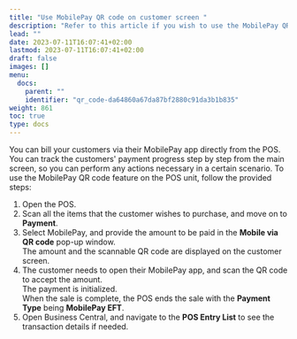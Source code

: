 ```yaml
---
title: "Use MobilePay QR code on customer screen "
description: "Refer to this article if you wish to use the MobilePay QR code feature on the POS unit."
lead: ""
date: 2023-07-11T16:07:41+02:00
lastmod: 2023-07-11T16:07:41+02:00
draft: false
images: []
menu:
  docs:
    parent: ""
    identifier: "qr_code-da64860a67da87bf2880c91da3b1b835"
weight: 861
toc: true
type: docs
---
```

You can bill your customers via their MobilePay app directly from the POS. You can track the customers' payment progress step by step from the main screen, so you can perform any actions necessary in a certain scenario. To use the MobilePay QR code feature on the POS unit, follow the provided steps:

1. Open the POS.
2. Scan all the items that the customer wishes to purchase, and move on to **Payment**.
3. Select MobilePay, and provide the amount to be paid in the **Mobile via QR code** pop-up window.      
   The amount and the scannable QR code are displayed on the customer screen.
4. The customer needs to open their MobilePay app, and scan the QR code to accept the amount.      
   The payment is initialized.      
   When the sale is complete, the POS ends the sale with the **Payment Type** being **MobilePay EFT**.
5. Open Business Central, and navigate to the **POS Entry List** to see the transaction details if needed. 